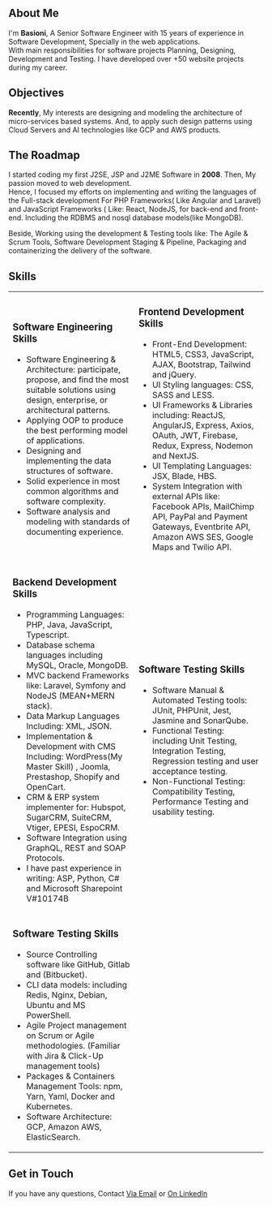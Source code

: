 <h2> About Me</h2>
<p>
  I'm <b>Basioni</b>, A Senior Software Engineer with 15 years of experience in Software Development, Specially in the web applications.
  <br/>
  With main responsibilities for software projects Planning, Designing, Development and Testing. I have developed over +50 website projects during my career.
</p>
<h2>Objectives</h2>
<p>
  <b>Recently</b>, My interests are designing and modeling the architecture of micro-services based systems. And, to apply such design patterns using Cloud Servers and AI technologies like GCP and AWS products. 
</p>

<h2>The Roadmap</h2>
<p>
I started coding my first J2SE, JSP and J2ME Software in <b>2008</b>. 
  Then, My passion moved to web development. 
 <br/>
  Hence, I focused my efforts on implementing and writing the languages of the Full-stack development For PHP Frameworks( Like Angular and Laravel) and JavaScript Frameworks ( Like: React, NodeJS, for back-end and front-end. Including the RDBMS and nosql database models(like MongoDB). 
</p>
<p>
Beside, Working using the development & Testing tools like: The Agile & Scrum Tools, Software Development Staging & Pipeline, Packaging and containerizing the delivery of the software.
</p>

<h2>Skills</h2>
<table>
  <tr>
    <td>
      <h3>Software Engineering Skills</h3>
<ul>
<li>Software Engineering & Architecture: participate, propose, and find the most suitable solutions using design, enterprise, or architectural patterns.</li> 
  <li>Applying OOP to produce the best performing model of applications.</li>
  <li>Designing and implementing the data structures of software.</li>
<li>Solid experience in most common algorithms and software complexity. </li>
<li>Software analysis and modeling with standards of documenting experience. </li>
</ul>
    </td>
    <td>
      <h3>Frontend Development Skills</h3>
      <ul>
      <li>Front-End Development: HTML5, CSS3, JavaScript, AJAX, Bootstrap, Tailwind and jQuery.</li>
      <li>UI Styling languages: CSS, SASS and LESS.</li>
      <li>UI Frameworks & Libraries including: ReactJS, AngularJS, Express, Axios, OAuth, JWT, Firebase, Redux, Express, Nodemon and NextJS.</li>
      <li>UI Templating Languages: JSX, Blade, HBS.</li>
      <li>System Integration with external APIs like:  Facebook APIs, MailChimp API, PayPal and Payment Gateways, Eventbrite API, Amazon AWS SES, Google Maps and Twilio API. </li>
      </ul>
    </td>
  </tr>
  <tr>
    <td>
      <h3>Backend Development Skills</h3>
      <ul>
        <li>Programming Languages: PHP, Java, JavaScript, Typescript.</li>
        <li>Database schema languages including MySQL, Oracle, MongoDB.</li>
        <li>MVC backend Frameworks like: Laravel, Symfony and NodeJS (MEAN+MERN stack).</li>
        <li>Data Markup Languages Including: XML, JSON. </li>
        <li>Implementation & Development with CMS Including: WordPress(My Master Skill) , Joomla, Prestashop, Shopify and OpenCart.</li>
        <li>CRM & ERP system implementer for: Hubspot, SugarCRM, SuiteCRM, Vtiger, EPESI, EspoCRM.</li>
        <li>Software Integration using GraphQL, REST and SOAP Protocols.</li>
        <li>I have past experience in writing: ASP, Python, C# and Microsoft Sharepoint V#10174B</li>
      </ul>
    </td>
    <td>
      <h3>Software Testing Skills</h3>
      <ul>
      <li>Software Manual & Automated Testing tools: JUnit, PHPUnit, Jest, Jasmine and SonarQube.</li> 
      <li>Functional Testing: including Unit Testing, Integration Testing, Regression testing and user acceptance testing. </li>
      <li>Non-Functional Testing: Compatibility Testing, Performance Testing and usability testing. </li>
      </ul>    
     </td>
  </tr>
   <tr>
    <td>
      <h3>Software Testing Skills</h3>
      <ul>
       <li>Source Controlling software like GitHub, Gitlab and (Bitbucket). </li>
      <li>CLI data models: including Redis, Nginx, Debian, Ubuntu and MS PowerShell. </li>
      <li>Agile Project management on Scrum or Agile methodologies. (Familiar with Jira & Click-Up management tools)</li>
      <li>Packages & Containers Management Tools: npm, Yarn, Yaml,  Docker and Kubernetes. </li>
      <li>Software Architecture: GCP, Amazon AWS, ElasticSearch. </li>
      </ul>
    </td>
     <td>
      &nbsp;
    </td>
   </tr>
 </table>




<h2>Get in Touch</h2>
<p>If you have any questions, Contact <a href="mailto:eng.ahmed.bassioni@gmail.com">Via Email</a> or <a href="https://www.linkedin.com/in/basioni/">On LinkedIn</a>


